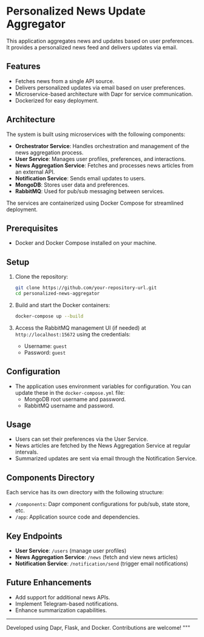 # Personalized News Update Aggregator

This application aggregates news and updates based on user preferences. It provides a personalized news feed and delivers updates via email.

## Features

- Fetches news from a single API source.
- Delivers personalized updates via email based on user preferences.
- Microservice-based architecture with Dapr for service communication.
- Dockerized for easy deployment.

## Architecture

The system is built using microservices with the following components:

- **Orchestrator Service**: Handles orchestration and management of the news aggregation process.
- **User Service**: Manages user profiles, preferences, and interactions.
- **News Aggregation Service**: Fetches and processes news articles from an external API.
- **Notification Service**: Sends email updates to users.
- **MongoDB**: Stores user data and preferences.
- **RabbitMQ**: Used for pub/sub messaging between services.

The services are containerized using Docker Compose for streamlined deployment.

## Prerequisites

- Docker and Docker Compose installed on your machine.

## Setup

1. Clone the repository:
    ```bash
    git clone https://github.com/your-repository-url.git
    cd personalized-news-aggregator
    ```

2. Build and start the Docker containers:
    ```bash
    docker-compose up --build
    ```

3. Access the RabbitMQ management UI (if needed) at `http://localhost:15672` using the credentials:
   - Username: `guest`
   - Password: `guest`

## Configuration

- The application uses environment variables for configuration. You can update these in the `docker-compose.yml` file:
  - MongoDB root username and password.
  - RabbitMQ username and password.

## Usage

- Users can set their preferences via the User Service.
- News articles are fetched by the News Aggregation Service at regular intervals.
- Summarized updates are sent via email through the Notification Service.

## Components Directory

Each service has its own directory with the following structure:

- `/components`: Dapr component configurations for pub/sub, state store, etc.
- `/app`: Application source code and dependencies.

## Key Endpoints

- **User Service**: `/users` (manage user profiles)
- **News Aggregation Service**: `/news` (fetch and view news articles)
- **Notification Service**: `/notification/send` (trigger email notifications)

## Future Enhancements

- Add support for additional news APIs.
- Implement Telegram-based notifications.
- Enhance summarization capabilities.

---

Developed using Dapr, Flask, and Docker. Contributions are welcome!
"""

